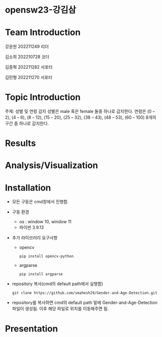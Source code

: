 # opensw23-강김삼

# Team Introduction
  강윤원 202211249 리더
  
  김소희 202210728 코더
  
  김종혁 202211282 서포터
  
  김민형 202211270 서포터
# Topic Introduction
  주제: 성별 및 연령 감지
  성별은 male 혹은 female 둘중 하나로 감지한다.
  연령은 (0 – 2), (4 – 6), (8 – 12), (15 – 20), (25 – 32), (38 – 43), (48 – 53), (60 – 100) 8개의 구간 중 하나로 감지한다.
# Results

# Analysis/Visualization

# Installation
- 모든 구동은 cmd창에서 진행함.

- 구동 환경
  - os : window 10, window 11
  - 파이썬 3.9.13
 
- 추가 라이브러리 요구사항
  - opencv
  
    `pip install opencv-python`
  - argparse
  
    `pip install argparse`
 
- repository 복사(cmd의 default path에서 실행함) 

    `git clone https://github.com/smahesh29/Gender-and-Age-Detection.git`
    
- repository를 복사하면 cmd의 default path 밑에 Gender-and-Age-Detection 파일이 생성됨.
  이후 해당 파일로 위치를 이동해주면 됨.
  
  
# Presentation
